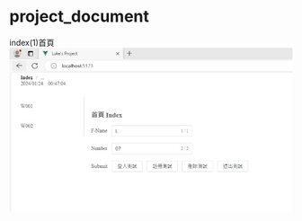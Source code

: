 # project_document
index(1)首頁<br>
![image](https://github.com/LifanC/project_document/blob/InterviewWorks/Index.jpg)<br>